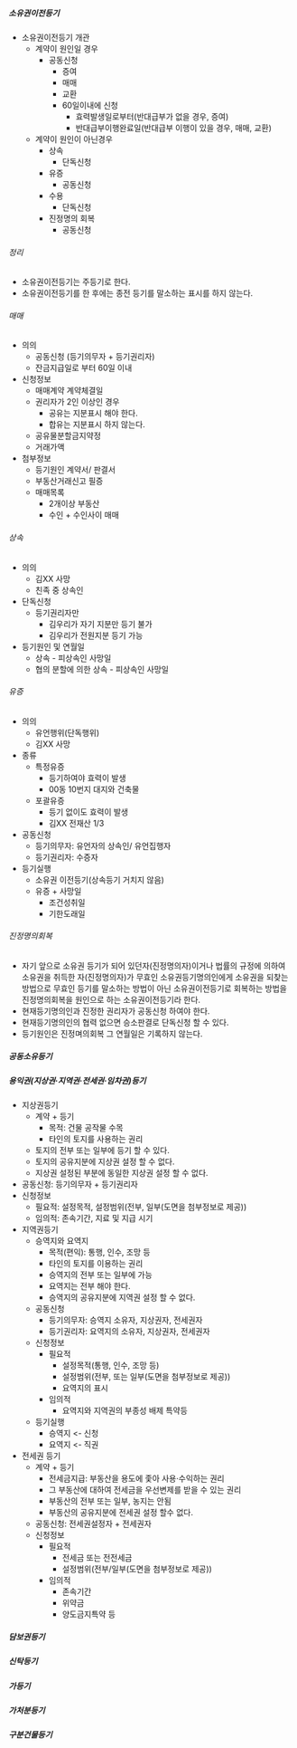 ##### 소유권이전등기
- 소유권이전등기 개관
    - 계약이 원인일 경우
        - 공동신청
            - 증여
            - 매매
            - 교환
            - 60일이내에 신청
                - 효력발생일로부터(반대급부가 없을 경우, 증여)
                - 반대급부이행완료일(반대급부 이행이 있을 경우, 매매, 교환)
    - 계약이 원인이 아닌경우
        - 상속
            - 단독신청
        - 유증
            - 공동신청
        - 수용
            - 단독신청
        - 진정명의 회복
            - 공동신청
###### 정리
- 소유권이전등기는 주등기로 한다.
- 소유권이전등기를 한 후에는 종전 등기를 말소하는 표시를 하지 않는다.
###### 매매
- 의의
    - 공동신청 (등기의무자 + 등기권리자)
    - 잔금지급일로 부터 60일 이내
- 신청정보 
    - 매매계약 계약체결일
    - 권리자가 2인 이상인 경우
        - 공유는 지분표시 해야 한다.
        - 합유는 지분표시 하지 않는다.
    - 공유물분할금지약정
    - 거래가액
- 첨부정보
    - 등기원인 계약서/ 판결서
    - 부동산거래신고 필증
    - 매매목록
        - 2개이상 부동산
        - 수인 + 수인사이 매매
###### 상속
- 의의
    - 김XX 사망
    - 친족 중 상속인
- 단독신청
    - 등기권리자만
        - 김우리가 자기 지분만 등기 불가
        - 김우리가 전원지분 등기 가능
- 등기원인 및 연월일
    - 상속 - 피상속인 사망일
    - 협의 분할에 의한 상속 - 피상속인 사망일
###### 유증
- 의의
    - 유언행위(단독행위)
    - 김XX 사망
- 종류
    - 특정유증
        - 등기하여야 효력이 발생
        - 00동 10번지 대지와 건축물
    - 포괄유증
        - 등기 없이도 효력이 발생
        - 김XX 전재산 1/3
- 공동신청
    - 등기의무자: 유언자의 상속인/ 유언집행자
    - 등기권리자: 수증자
- 등기실행
    - 소유권 이전등기(상속등기 거치지 않음)
    - 유증 + 사망일
        - 조건성취일
        - 기한도래일
###### 진정명의회복
- 자기 앞으로 소유권 등기가 되어 있던자(진정명의자)이거나 법률의 규정에 의하여 소유권을 취득한 자(진정명의자)가 무효인 소유권등기명의인에게 소유권을 되찾는 방법으로 무효인 등기를 말소하는 방법이 아닌 소유권이전등기로 회복하는 방법을 진정명의회복을 원인으로 하는 소유권이전등기라 한다.
- 현재등기명의인과 진정한 권리자가 공동신청 하여야 한다.
- 현재등기명의인의 협력 없으면 승소판결로 단독신청 할 수 있다.
- 등기원인은 진정며의회복 그 연월일은 기록하지 않는다.
##### 공동소유등기
##### 용익권(지상권·지역권·전세권·임차권)등기
- 지상권등기
    - 계약 + 등기
        - 목적: 건물 공작물 수목
        - 타인의 토지를 사용하는 권리
    - 토지의 전부 또는 일부에 등기 할 수 있다. 
    - 토지의 공유지분에 지상권 설정 할 수 없다.
    - 지상권 설정된 부분에 동일한 지상권 설정 할 수 없다.
- 공동신청: 등기의무자 + 등기권리자
- 신청정보
    - 필요적: 설정목적, 설정범위(전부, 일부(도면을 첨부정보로 제공))
    - 임의적: 존속기간, 지료 및 지급 시기
- 지역권등기
    - 승역지와 요역지
        - 목적(편익): 통행, 인수, 조망 등
        - 타인의 토지를 이용하는 권리
        - 승역지의 전부 또는 일부에 가능
        - 요역지는 전부 해야 한다.
        - 승역지의 공유지분에 지역권 설정 할 수 없다.
    - 공동신청
        - 등기의무자: 승역지 소유자, 지상권자, 전세권자
        - 등기권리자: 요역지의 소유자, 지상권자, 전세권자
    - 신청정보 
        - 필요적
            - 설정목적(통행, 인수, 조망 등)
            - 설정범위(전부, 또는 일부(도면을 첨부정보로 제공))
            - 요역지의 표시
        - 임의적
            - 요역지와 지역권의 부종성 배제 특약등
    - 등기실행
        - 승역지 <- 신청
        - 요역지 <- 직권
- 전세권 등기
    - 계약 + 등기
        - 전세금지급: 부동산을 용도에 좇아 사용·수익하는 권리
        - 그 부동산에 대하여 전세금을 우선변제를 받을 수 있는 권리
        - 부동산의 전부 또는 일부, 농지는 안됨
        - 부동산의 공유지분에 전세권 설정 할수 없다.
    - 공동신청: 전세권설정자 + 전세권자
    - 신청정보
        - 필요적
            - 전세금 또는 전전세금
            - 설정범위(전부/일부(도면을 첨부정보로 제공))
        - 임의적
            - 존속기간
            - 위약금
            - 양도금지특약 등
##### 담보권등기
##### 신탁등기
##### 가등기
##### 가처분등기
##### 구분건물등기